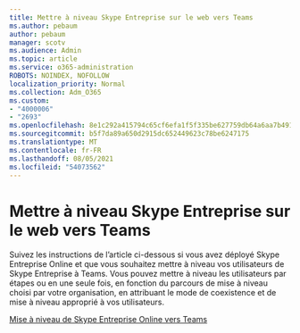 ```yaml
---
title: Mettre à niveau Skype Entreprise sur le web vers Teams
ms.author: pebaum
author: pebaum
manager: scotv
ms.audience: Admin
ms.topic: article
ms.service: o365-administration
ROBOTS: NOINDEX, NOFOLLOW
localization_priority: Normal
ms.collection: Adm_O365
ms.custom:
- "4000006"
- "2693"
ms.openlocfilehash: 8e1c292a415794c65cf6efa1f5f335be627759db64a6aa7b4918f05436502fd0
ms.sourcegitcommit: b5f7da89a650d2915dc652449623c78be6247175
ms.translationtype: MT
ms.contentlocale: fr-FR
ms.lasthandoff: 08/05/2021
ms.locfileid: "54073562"
---
```

# <a name="upgrade-from-skype-for-business-online-to-teams"></a>Mettre à niveau Skype Entreprise sur le web vers Teams  

Suivez les instructions de l’article ci-dessous si vous avez déployé Skype Entreprise Online et que vous souhaitez mettre à niveau vos utilisateurs de Skype Entreprise à Teams. Vous pouvez mettre à niveau les utilisateurs par étapes ou en une seule fois, en fonction du parcours de mise à niveau choisi par votre organisation, en attribuant le mode de coexistence et de mise à niveau approprié à vos utilisateurs.

[Mise à niveau de Skype Entreprise Online vers Teams](https://docs.microsoft.com/MicrosoftTeams/upgrade-to-teams-execute-skypeforbusinessonline) 